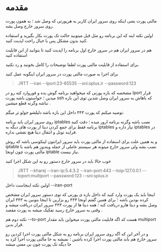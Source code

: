 
# مقدمه

مالتی پورت یعنی اینکه روی سرور ایران کاربر به هرپورتی که وصل شد ؛‌ به همون پورت روی سرور خارج وصل بشه.

اولین نکته اینه که این برنامه رو مثل قبل میتونید حالت تک پورت بکار بگیرید و استفاده کنید بدون مشکل پس با خیال راحت اپدیت کنید.

هم در سرور ایران هم در سرور خارج اول برنامه را اپدیت کنید تا بتوانید از این قابلیت استفاده کنید

برای استفاده از قابلیت مالتی پورت لطفا توضیحات را کامل بخونید و رد نکنید.




برای اجرا به صورت مالتی پورت در سرور ایران اینگونه عمل کنید

> ./RTT --iran  --lport:23-65535  --sni:splus.ir --password:123


مشخصه که بازه پورتی که میخواهید برنامه گوش بده و فوروارد کنه رو در lport قرار میدین ؛ حواستون باشه پورت ssh که باهاش به سرور ایران وصل شدین توی این بازه نباشه وگرنه قطع میشین .

توصیه میکنم  که پورت ۴۴۳ داخل این بازه باشه دلیلشو جولو تر میگم.

روی سرور ایران باید برنامه iptables نصب باشه  وگرنه برنامه ارور میده ؛ دقت کنید برنامه فقط برای جمع کردن دیتا از پورت های دیگه به iptables نیاز داره و iptables در فرایند تونل و انتقال دیتا هیچ نقشی نداره.

و به همین علت برای استفاده از مالتی پورت باید سرور ایرانتون لینکوسی باشه که روش iptable نصب بشه ولی سرور خارج میتونه هر سیستم عاملی از جمله ویندوز هم باشه با مالتی پورت چون اونجا iptable نیاز نیست.



خوب حالا باید در سرور خارج دستور رو به این شکل اجرا کنید 

> ./RTT --kharej --iran-ip:5.4.3.2 --iran-port:443 --toip:127.0.0.1 --toport:multiport --password:123 --sni:splus.ir

اولین نکته اینجاست داخل --iran-port

اینجا باید یک پورت وارد کنید که داخل بازه ی پورتی که توی دستور سرور ایران مشخص کرده بودین باشه ؛ برای همین گفتم اونجا ۴۴۳ رو بزارین تا اینجا بتونین به ۴۴۳ ایران وصل بشه و دیتا هارو دریافت کنه ؛ همه دیتا ها از پورت ۴۴۳ سرور ایران دریافت میشه و وقتی به سرور خارج رسید تفکیک میشه به پورت مقصد .


نکته دوم هم --to-port هست که اگه قابلیت مالتی پورت میخواین باید مقدار multiport قرار بدین.



و در آخر این که اگه روی سرور ایران برنامه رو به شکل مالتی پورت اجرا کردین رو سرور خارج هم باید مالتی پورت اجرا کرده باشین ؛ نمیشه یه جا مالتی پورت اجرا کرد یه جا دیگه تک پورت چون بی معنی میشه 


